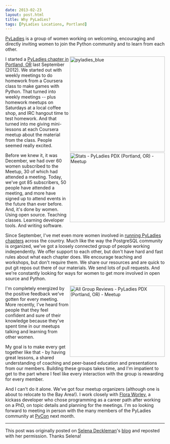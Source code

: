 ```yaml
---
date: 2013-02-23
layout: post.html
title: Why PyLadies?
tags: [PyLadies Locations, Portland]
---
```


[PyLadies][2] is a group of women working on welcoming, encouraging and directly inviting women to join the Python community and to learn from each other.

<img src="http://www.chesnok.com/daily/wp-content/uploads/2013/02/pyladies_blue-300x300.png" alt="pyladies_blue" width="300" height="300" align="right" />

I started a [PyLadies chapter in Portland, OR][3] last September (2012). We started out with weekly meetings to do homework from a Coursera class to make games with Python. That turned into weekly meetings -- plus homework meetups on Saturdays at a local coffee shop, and IRC hangout time to test homework. And that turned into me giving mini-lessons at each Coursera meetup about the material from the class. People seemed really excited.

<img src="http://www.chesnok.com/daily/wp-content/uploads/2013/02/Stats-PyLadies-PDX-Portland-OR-Meetup-300x219.jpg" alt="Stats - PyLadies PDX (Portland, OR) - Meetup" width="300" height="219" align="right" />

Before we knew it, it was December, we had over 60 women subscribed to the Meetup, 30 of which had attended a meeting. Today, we've got 85 subscribers, 50 people have attended a meeting, and more have signed up to attend events in the future than ever before. And, it's done by women. Using open source. Teaching classes. Learning developer tools. And writing software.

Since September, I've met even more women involved in [running PyLadies chapters][5] across the country. Much like the way the PostgreSQL community is organized, we've got a loosely connected group of people working independently. We offer support to each other, but don't have hard and fast rules about what each chapter does. We encourage teaching and workshops, but don't require them. We share our resources and are quick to put git repos out there of our materials. We send lots of pull requests. And we're constantly looking for ways for women to get more involved in open source and Python.

<img src="http://www.chesnok.com/daily/wp-content/uploads/2013/02/All-Group-Reviews-PyLadies-PDX-Portland-OR-Meetup-300x224.jpg" alt="All Group Reviews - PyLadies PDX (Portland, OR) - Meetup" width="300" height="224" align="right"/>

I'm completely energized by the positive feedback we've gotten for every meeting. More recently, I've heard from people that they feel confident and sure of their knowledge because they've spent time in our meetups talking and learning from other women.

My goal is to make every get together like that - by having great lessons, a shared understanding of coaching and peer-based education and presentations from our members. Building these groups takes time, and I'm impatient to get to the part where I feel like every interaction with the group is rewarding for every member.

And I can't do it alone. We've got four meetup organizers (although one is about to relocate to the Bay Area!). I work closely with [Flora Worley][7], a kickass developer who chose programming as a career path after working on a PhD, on topic details and planning for the meetings. I'm so looking forward to meeting in person with the many members of the PyLadies community at [PyCon][8] next month.

---
This post was originally posted on [Selena Deckleman][9]'s [blog][10] and reposted with her permission.  Thanks Selena!


 [2]: http://pyladies.com
 [3]: http://www.meetup.com/PyLadies-PDX/
 [5]: http://www.pyladies.com/locations/

 [7]: https://twitter.com/floraworley
 [8]: http://pycon.org
 [9]: https://twitter.com/selenamarie
 [10]: http://www.chesnok.com/daily/2013/02/23/why-pyladies/